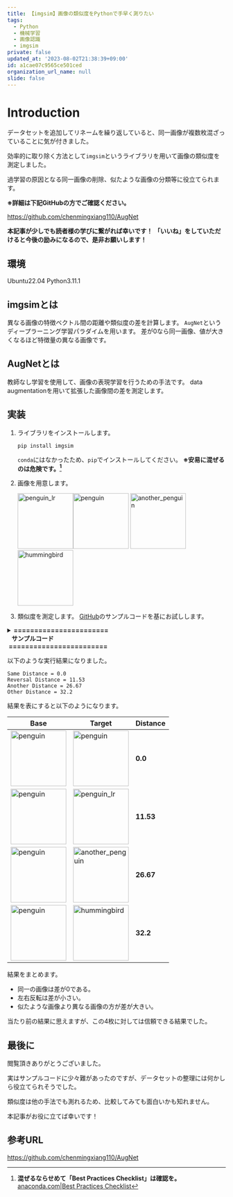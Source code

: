 ```yaml
---
title: 【imgsim】画像の類似度をPythonで手早く測りたい
tags:
  - Python
  - 機械学習
  - 画像認識
  - imgsim
private: false
updated_at: '2023-08-02T21:38:39+09:00'
id: a1cae07c9565ce501ced
organization_url_name: null
slide: false
---
```

# Introduction

データセットを追加してリネームを繰り返していると、同一画像が複数枚混ざっていることに気が付きました。

効率的に取り除く方法として`imgsim`というライブラリを用いて画像の類似度を測定しました。

過学習の原因となる同一画像の削除、似たような画像の分類等に役立てられます。

__※詳細は下記GitHubの方でご確認ください。__

https://github.com/chenmingxiang110/AugNet

__本記事が少しでも読者様の学びに繋がれば幸いです！__
__「いいね」をしていただけると今後の励みになるので、是非お願いします！__

## 環境
Ubuntu22.04
Python3.11.1

## imgsimとは

異なる画像の特徴ベクトル間の距離や類似度の差を計算します。
`AugNet`というディープラーニング学習パラダイムを用います。
差が0なら同一画像、値が大きくなるほど特徴量の異なる画像です。

## AugNetとは

教師なし学習を使用して、画像の表現学習を行うための手法です。
data augmentationを用いて拡張した画像間の差を測定します。

## 実装

1. ライブラリをインストールします。
    ```bash: 
    pip install imgsim
    ```

    `conda`にはなかったため、`pip`でインストールしてください。
    __※安易に混ぜるのは危険です。[^1]__
    
    [^1]: __混ぜるならせめて「Best Practices Checklist」は確認を。__
    [anaconda.com|Best Practices Checklist](https://www.anaconda.com/blog/using-pip-in-a-conda-environment "Best Practices Checklist")

1. 画像を用意します。

    <img width="128" alt="penguin_lr" src="https://qiita-image-store.s3.ap-northeast-1.amazonaws.com/0/3292052/8001fdf8-84df-a588-5ab2-ad7357de4297.jpeg"><img width="128" alt="penguin" src="https://qiita-image-store.s3.ap-northeast-1.amazonaws.com/0/3292052/e39dadb5-fc18-b615-827d-453baa59c606.jpeg">
    <img width="128" alt="another_penguin" src="https://qiita-image-store.s3.ap-northeast-1.amazonaws.com/0/3292052/ca782e55-a3c6-39ab-8ae1-a19afcb8354e.jpeg"><img width="128" alt="hummingbird" src="https://qiita-image-store.s3.ap-northeast-1.amazonaws.com/0/3292052/6937560d-1637-a4c9-e468-fdebd033f913.png">

1. 類似度を測定します。
[GitHub](https://github.com/chenmingxiang110/AugNet"GitHub")のサンプルコードを基にお試しします。

<details><summary><b>=======================<br>&nbsp;&nbsp;&nbsp;サンプルコード<br>&nbsp;========================</b></summary><div>

```python: measure_distance.py
import imgsim
import cv2


vtr = imgsim.Vectorizer()

penguin_img = cv2.imread("./input/king_penguin_00001.jpg")
penguin_lr_img = cv2.imread("./input/king_penguin_00001_flip_lr.jpg")
another_penguin_img = cv2.imread("./input/king_penguin_00019.jpg")
hummingbird_img = cv2.imread("./input/hummingbird_00010.png")


penguin_vec = vtr.vectorize(penguin_img)
penguin_lr_vec = vtr.vectorize(penguin_lr_img)
another_penguin_vec = vtr.vectorize(another_penguin_img)
hummingbird_vec = vtr.vectorize(hummingbird_img)

dist0 = imgsim.distance(penguin_vec, penguin_vec)
print("Same Distance =", round(dist0, 2))
dist1 = imgsim.distance(penguin_vec, penguin_lr_vec)
print("Reversal Distance =", round(dist1, 2))
dist2 = imgsim.distance(penguin_vec, another_penguin_vec)
print("Another Distance =", round(dist2, 2))
dist3 = imgsim.distance(penguin_vec, hummingbird_vec)
print("Other Distance =", round(dist3, 2))
```
</div></details>


以下のような実行結果になりました。

```bash: 
Same Distance = 0.0
Reversal Distance = 11.53
Another Distance = 26.67
Other Distance = 32.2
```

結果を表にすると以下のようになります。

|Base|Target|Distance|
|---|---|---|
|<img width="128" alt="penguin" src="https://qiita-image-store.s3.ap-northeast-1.amazonaws.com/0/3292052/e39dadb5-fc18-b615-827d-453baa59c606.jpeg">|<img width="128" alt="penguin" src="https://qiita-image-store.s3.ap-northeast-1.amazonaws.com/0/3292052/e39dadb5-fc18-b615-827d-453baa59c606.jpeg">|__0.0__|
|<img width="128" alt="penguin" src="https://qiita-image-store.s3.ap-northeast-1.amazonaws.com/0/3292052/e39dadb5-fc18-b615-827d-453baa59c606.jpeg">|<img width="128" alt="penguin_lr" src="https://qiita-image-store.s3.ap-northeast-1.amazonaws.com/0/3292052/8001fdf8-84df-a588-5ab2-ad7357de4297.jpeg">|__11.53__|
|<img width="128" alt="penguin" src="https://qiita-image-store.s3.ap-northeast-1.amazonaws.com/0/3292052/e39dadb5-fc18-b615-827d-453baa59c606.jpeg">|<img width="128" alt="another_penguin" src="https://qiita-image-store.s3.ap-northeast-1.amazonaws.com/0/3292052/ca782e55-a3c6-39ab-8ae1-a19afcb8354e.jpeg">|__26.67__|
|<img width="128" alt="penguin" src="https://qiita-image-store.s3.ap-northeast-1.amazonaws.com/0/3292052/e39dadb5-fc18-b615-827d-453baa59c606.jpeg">|<img width="128" alt="hummingbird" src="https://qiita-image-store.s3.ap-northeast-1.amazonaws.com/0/3292052/6937560d-1637-a4c9-e468-fdebd033f913.png">|__32.2__|

結果をまとめます。

- 同一の画像は差が0である。
- 左右反転は差が小さい。
- 似たような画像より異なる画像の方が差が大きい。

当たり前の結果に思えますが、この4枚に対しては信頼できる結果でした。

## 最後に
閲覧頂きありがとうございました。

実はサンプルコードに少々難があったのですが、データセットの整理には何かしら役立てられそうでした。

類似度は他の手法でも測れるため、比較してみても面白いかも知れません。

本記事がお役に立てば幸いです！

## 参考URL

https://github.com/chenmingxiang110/AugNet
